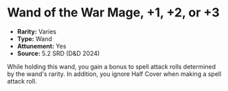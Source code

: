 # Wand of the War Mage, +1, +2, or +3

- **Rarity:** Varies
- **Type:** Wand
- **Attunement:** Yes
- **Source:** 5.2 SRD (D&D 2024)

While holding this wand, you gain a bonus to spell attack rolls determined by the wand's rarity. In addition, you ignore Half Cover when making a spell attack roll.
